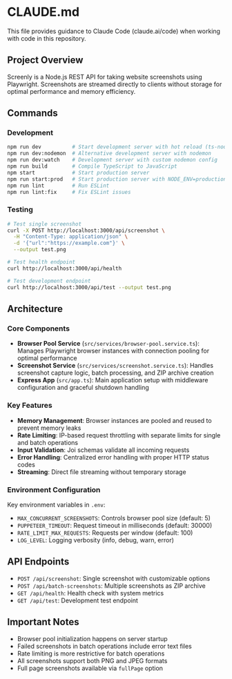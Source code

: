 # CLAUDE.md

This file provides guidance to Claude Code (claude.ai/code) when working with code in this repository.

## Project Overview

Screenly is a Node.js REST API for taking website screenshots using Playwright. Screenshots are streamed directly to clients without storage for optimal performance and memory efficiency.

## Commands

### Development
```bash
npm run dev          # Start development server with hot reload (ts-node-dev)
npm run dev:nodemon  # Alternative development server with nodemon  
npm run dev:watch    # Development server with custom nodemon config
npm run build        # Compile TypeScript to JavaScript
npm start            # Start production server
npm run start:prod   # Start production server with NODE_ENV=production
npm run lint         # Run ESLint
npm run lint:fix     # Fix ESLint issues
```

### Testing
```bash
# Test single screenshot
curl -X POST http://localhost:3000/api/screenshot \
  -H "Content-Type: application/json" \
  -d '{"url":"https://example.com"}' \
  --output test.png

# Test health endpoint
curl http://localhost:3000/api/health

# Test development endpoint
curl http://localhost:3000/api/test --output test.png
```

## Architecture

### Core Components

- **Browser Pool Service** (`src/services/browser-pool.service.ts`): Manages Playwright browser instances with connection pooling for optimal performance
- **Screenshot Service** (`src/services/screenshot.service.ts`): Handles screenshot capture logic, batch processing, and ZIP archive creation
- **Express App** (`src/app.ts`): Main application setup with middleware configuration and graceful shutdown handling

### Key Features

- **Memory Management**: Browser instances are pooled and reused to prevent memory leaks
- **Rate Limiting**: IP-based request throttling with separate limits for single and batch operations
- **Input Validation**: Joi schemas validate all incoming requests
- **Error Handling**: Centralized error handling with proper HTTP status codes
- **Streaming**: Direct file streaming without temporary storage

### Environment Configuration

Key environment variables in `.env`:
- `MAX_CONCURRENT_SCREENSHOTS`: Controls browser pool size (default: 5)
- `PUPPETEER_TIMEOUT`: Request timeout in milliseconds (default: 30000)
- `RATE_LIMIT_MAX_REQUESTS`: Requests per window (default: 100)
- `LOG_LEVEL`: Logging verbosity (info, debug, warn, error)

## API Endpoints

- `POST /api/screenshot`: Single screenshot with customizable options
- `POST /api/batch-screenshots`: Multiple screenshots as ZIP archive  
- `GET /api/health`: Health check with system metrics
- `GET /api/test`: Development test endpoint

## Important Notes

- Browser pool initialization happens on server startup
- Failed screenshots in batch operations include error text files
- Rate limiting is more restrictive for batch operations
- All screenshots support both PNG and JPEG formats
- Full page screenshots available via `fullPage` option